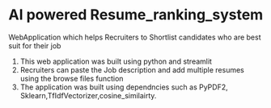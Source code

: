 # AI powered Resume_ranking_system
WebApplication which helps Recruiters to Shortlist candidates who are best suit for their job
1. This web application was built using python and streamlit
2. Recruiters can paste the Job description and add multiple resumes using the browse files function
3. The application was built using  dependncies such as PyPDF2, Sklearn,TfIdfVectorizer,cosine_similairty.
   
